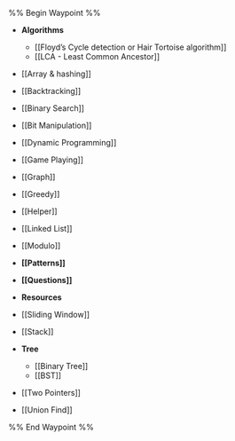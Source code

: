 %% Begin Waypoint %%
- **Algorithms**
	- [[Floyd’s Cycle detection or Hair Tortoise algorithm]]
	- [[LCA - Least Common Ancestor]]
- [[Array & hashing]]
- [[Backtracking]]
- [[Binary Search]]
- [[Bit Manipulation]]
- [[Dynamic Programming]]
- [[Game Playing]]
- [[Graph]]
- [[Greedy]]
- [[Helper]]
- [[Linked List]]
- [[Modulo]]
- **[[Patterns]]**
- **[[Questions]]**
- **Resources**

- [[Sliding Window]]
- [[Stack]]
- **Tree**
	- [[Binary Tree]]
	- [[BST]]
- [[Two Pointers]]
- [[Union Find]]

%% End Waypoint %%